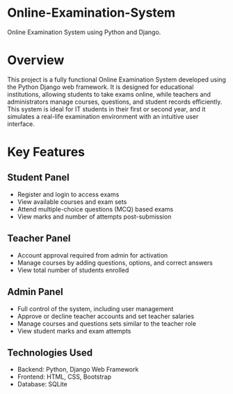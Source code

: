 # Online-Examination-System
Online Examination System using Python and Django.

# Overview
This project is a fully functional Online Examination System developed using the Python Django web framework. It is designed for educational institutions, allowing students to take exams online, while teachers and administrators manage courses, questions, and student records efficiently. This system is ideal for IT students in their first or second year, and it simulates a real-life examination environment with an intuitive user interface.

# Key Features
## Student Panel
* Register and login to access exams
* View available courses and exam sets
* Attend multiple-choice questions (MCQ) based exams
* View marks and number of attempts post-submission

## Teacher Panel
* Account approval required from admin for activation
* Manage courses by adding questions, options, and correct answers
* View total number of students enrolled

## Admin Panel
* Full control of the system, including user management
* Approve or decline teacher accounts and set teacher salaries
* Manage courses and questions sets similar to the teacher role
* View student marks and exam attempts

## Technologies Used
* Backend: Python, Django Web Framework
* Frontend: HTML, CSS, Bootstrap
* Database: SQLite


